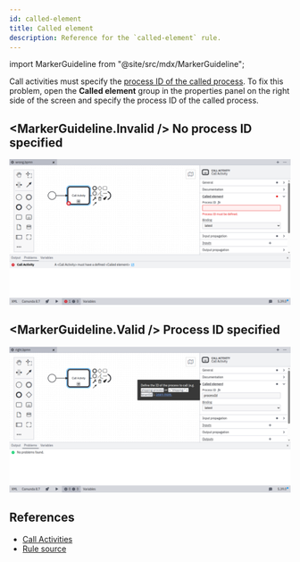```yaml
---
id: called-element
title: Called element
description: Reference for the `called-element` rule.
---
```


import MarkerGuideline from "@site/src/mdx/MarkerGuideline";

Call activities must specify the [process ID of the called process](../../../../bpmn/call-activities/#defining-the-called-process). To fix this problem, open the **Called element** group in the properties panel on the right side of the screen and specify the process ID of the called process.

## <MarkerGuideline.Invalid /> No process ID specified

![No process ID specified](./img/called-element/wrong.png)

## <MarkerGuideline.Valid /> Process ID specified

![Process ID specified](./img/called-element/right.png)

## References

- [Call Activities](../../../../bpmn/call-activities/)
- [Rule source](https://github.com/camunda/bpmnlint-plugin-camunda-compat/blob/main/rules/camunda-cloud/called-element.js)
